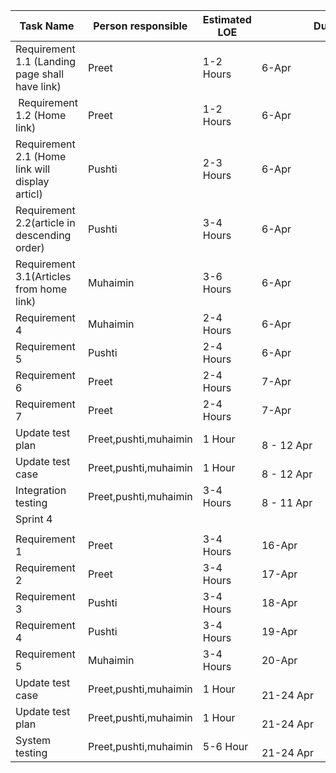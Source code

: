 | Task Name                                       | Person responsible    | Estimated LOE | Due date                                                           | Commit  |
| ----------------------------------------------- | --------------------- | ------------- | ------------------------------------------------------------------ | ------- |
| Requirement 1.1 (Landing page shall have link)  | Preet                 | 1-2 Hours     | 6-Apr                                                              | 0520dc8 |
|  Requirement 1.2 (Home link)                    | Preet                 | 1-2 Hours     | 6-Apr                                                              | 780900a |
| Requirement 2.1 (Home link will display articl) | Pushti                | 2-3 Hours     | 6-Apr                                                              | b0f02a3 |
| Requirement 2.2(article in descending order)    | Pushti                | 3-4 Hours     | 6-Apr                                                              | b0f02a3 |
| Requirement 3.1(Articles from home link)        | Muhaimin              | 3-6 Hours     | 6-Apr                                                              | 3da29ed |
| Requirement 4                                   | Muhaimin              | 2-4 Hours     | 6-Apr                                                              | 3da29ed |
| Requirement 5                                   | Pushti                | 2-4 Hours     | 6-Apr                                                              | 05c9238 |
| Requirement 6                                   | Preet                 | 2-4 Hours     | 7-Apr                                                              | 0520dc8 |
| Requirement 7                                   | Preet                 | 2-4 Hours     | 7-Apr                                                              | 0520dc8 |
| Update test plan                                | Preet,pushti,muhaimin | 1 Hour        |                                                         8 - 12 Apr | b33578b |
| Update test case                                | Preet,pushti,muhaimin | 1 Hour        |                                                         8 - 12 Apr | 0d033f7 |
| Integration testing                             | Preet,pushti,muhaimin | 3-4 Hours     |                                                         8 - 11 Apr | 0d033f7 |
| Sprint 4                                        |
|  |
| Requirement 1                                   | Preet                 | 3-4 Hours     | 16-Apr                                                             |         |
| Requirement 2                                   | Preet                 | 3-4 Hours     | 17-Apr                                                             |         |
| Requirement 3                                   | Pushti                | 3-4 Hours     | 18-Apr                                                             |         |
| Requirement 4                                   | Pushti                | 3-4 Hours     | 19-Apr                                                             |         |
| Requirement 5                                   | Muhaimin              | 3-4 Hours     | 20-Apr                                                             |         |
| Update test case                                | Preet,pushti,muhaimin | 1 Hour        |                                                       21-24 Apr    |         |
| Update test plan                                | Preet,pushti,muhaimin | 1 Hour        |                                                       21-24 Apr    |         |
| System testing                                  | Preet,pushti,muhaimin | 5-6 Hour      |                                                       21-24 Apr    |         |